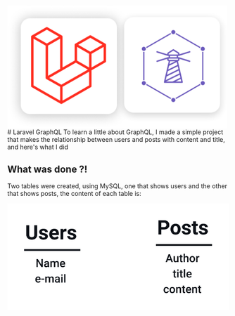 <img src="assets/laravel-lighthouse.png" alt="table and columns from each" style="float: left; width: 500px; text-align: center"/>
# Laravel GraphQL
To learn a little about GraphQL, I made a simple project that makes the relationship between users and posts with content and title, and here's what I did

## What was done ?!
Two tables were created, using MySQL, one that shows users and the other that shows posts, the content of each table is:

<img src="assets/tables.png" alt="table and columns from each" style="float: left; text-align: center"/>
